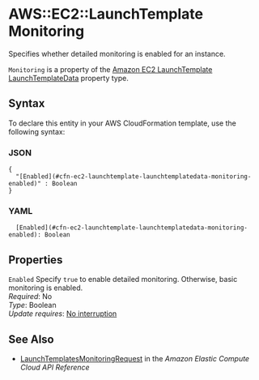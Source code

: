 # AWS::EC2::LaunchTemplate Monitoring<a name="aws-properties-ec2-launchtemplate-launchtemplatedata-monitoring"></a>

Specifies whether detailed monitoring is enabled for an instance\.

 `Monitoring` is a property of the [Amazon EC2 LaunchTemplate LaunchTemplateData](https://docs.aws.amazon.com/AWSCloudFormation/latest/UserGuide/aws-properties-ec2-launchtemplate-launchtemplatedata.html) property type\.

## Syntax<a name="aws-properties-ec2-launchtemplate-launchtemplatedata-monitoring-syntax"></a>

To declare this entity in your AWS CloudFormation template, use the following syntax:

### JSON<a name="aws-properties-ec2-launchtemplate-launchtemplatedata-monitoring-syntax.json"></a>

```
{
  "[Enabled](#cfn-ec2-launchtemplate-launchtemplatedata-monitoring-enabled)" : Boolean
}
```

### YAML<a name="aws-properties-ec2-launchtemplate-launchtemplatedata-monitoring-syntax.yaml"></a>

```
  [Enabled](#cfn-ec2-launchtemplate-launchtemplatedata-monitoring-enabled): Boolean
```

## Properties<a name="aws-properties-ec2-launchtemplate-launchtemplatedata-monitoring-properties"></a>

`Enabled`  <a name="cfn-ec2-launchtemplate-launchtemplatedata-monitoring-enabled"></a>
Specify `true` to enable detailed monitoring\. Otherwise, basic monitoring is enabled\.  
*Required*: No  
*Type*: Boolean  
*Update requires*: [No interruption](https://docs.aws.amazon.com/AWSCloudFormation/latest/UserGuide/using-cfn-updating-stacks-update-behaviors.html#update-no-interrupt)

## See Also<a name="aws-properties-ec2-launchtemplate-launchtemplatedata-monitoring--seealso"></a>
+  [ LaunchTemplatesMonitoringRequest](https://docs.aws.amazon.com/AWSEC2/latest/APIReference/API_LaunchTemplatesMonitoringRequest.html) in the *Amazon Elastic Compute Cloud API Reference* 